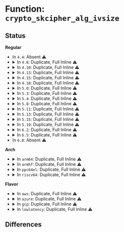 # Function: <code>crypto_skcipher_alg_ivsize</code>

## Status
<b>Regular</b>
<ul>
<li>
In <code>4.4</code>: Absent ⚠️
</li>
<li>
<details>
<summary>In <code>4.8</code>: Duplicate, Full Inline ⚠️</summary>

**Collision:** Static Duplication

**Inline:** Full

**Transformation:** False

**Instances:**

```
In crypto/cts.c (ffffffff813e7ee2)
Location: include/crypto/skcipher.h:253
Inline: True
Inline callers:
  - crypto/cts.c:crypto_cts_create
```
```
In crypto/ctr.c (ffffffff813e8eec)
Location: include/crypto/skcipher.h:253
Inline: True
Inline callers:
  - crypto/ctr.c:crypto_rfc3686_create
```
</details>
</li>
<li>
<details>
<summary>In <code>4.10</code>: Duplicate, Full Inline ⚠️</summary>

**Collision:** Static Duplication

**Inline:** Full

**Transformation:** False

**Instances:**

```
In crypto/cts.c (ffffffff81400d12)
Location: include/crypto/skcipher.h:253
Inline: True
Inline callers:
  - crypto/cts.c:crypto_cts_create
```
```
In crypto/xts.c (ffffffff814016b0)
Location: include/crypto/skcipher.h:253
Inline: True
Inline callers:
  - crypto/xts.c:create
```
```
In crypto/ctr.c (ffffffff814024ff)
Location: include/crypto/skcipher.h:253
Inline: True
Inline callers:
  - crypto/ctr.c:crypto_rfc3686_create
```
</details>
</li>
<li>
<details>
<summary>In <code>4.13</code>: Duplicate, Full Inline ⚠️</summary>

**Collision:** Static Duplication

**Inline:** Full

**Transformation:** False

**Instances:**

```
In crypto/cts.c (ffffffff8140dcb7)
Location: include/crypto/skcipher.h:257
Inline: True
Inline callers:
  - crypto/cts.c:crypto_cts_create
```
```
In crypto/xts.c (ffffffff8140ea5a)
Location: include/crypto/skcipher.h:257
Inline: True
Inline callers:
  - crypto/xts.c:create
```
```
In crypto/ctr.c (ffffffff8140f636)
Location: include/crypto/skcipher.h:257
Inline: True
Inline callers:
  - crypto/ctr.c:crypto_rfc3686_create
```
</details>
</li>
<li>
<details>
<summary>In <code>4.15</code>: Duplicate, Full Inline ⚠️</summary>

**Collision:** Static Duplication

**Inline:** Full

**Transformation:** False

**Instances:**

```
In crypto/cts.c (ffffffff81436757)
Location: include/crypto/skcipher.h:257
Inline: True
Inline callers:
  - crypto/cts.c:crypto_cts_create
```
```
In crypto/xts.c (ffffffff8143752a)
Location: include/crypto/skcipher.h:257
Inline: True
Inline callers:
  - crypto/xts.c:create
```
```
In crypto/ctr.c (ffffffff81438136)
Location: include/crypto/skcipher.h:257
Inline: True
Inline callers:
  - crypto/ctr.c:crypto_rfc3686_create
```
```
In crypto/gcm.c (ffffffff81439934)
Location: include/crypto/skcipher.h:257
Inline: True
Inline callers:
  - crypto/gcm.c:crypto_gcm_create_common
```
</details>
</li>
<li>
<details>
<summary>In <code>4.18</code>: Duplicate, Full Inline ⚠️</summary>

**Collision:** Static Duplication

**Inline:** Full

**Transformation:** False

**Instances:**

```
In crypto/cts.c (ffffffff814692db)
Location: include/crypto/skcipher.h:257
Inline: True
Inline callers:
  - crypto/cts.c:crypto_cts_create
```
```
In crypto/xts.c (ffffffff81469e3c)
Location: include/crypto/skcipher.h:257
Inline: True
Inline callers:
  - crypto/xts.c:create
```
```
In crypto/ctr.c (ffffffff8146aace)
Location: include/crypto/skcipher.h:257
Inline: True
Inline callers:
  - crypto/ctr.c:crypto_rfc3686_create
```
```
In crypto/gcm.c (ffffffff8146c613)
Location: include/crypto/skcipher.h:257
Inline: True
Inline callers:
  - crypto/gcm.c:crypto_gcm_create_common
```
</details>
</li>
<li>
<details>
<summary>In <code>5.0</code>: Duplicate, Full Inline ⚠️</summary>

**Collision:** Static Duplication

**Inline:** Full

**Transformation:** False

**Instances:**

```
In crypto/cts.c (ffffffff81486ca5)
Location: include/crypto/skcipher.h:264
Inline: True
Inline callers:
  - crypto/cts.c:crypto_cts_create
```
```
In crypto/xts.c (ffffffff81487b2c)
Location: include/crypto/skcipher.h:264
Inline: True
Inline callers:
  - crypto/xts.c:create
```
```
In crypto/ctr.c (ffffffff8148834f)
Location: include/crypto/skcipher.h:264
Inline: True
Inline callers:
  - crypto/ctr.c:crypto_rfc3686_create
```
```
In crypto/gcm.c (ffffffff81489d83)
Location: include/crypto/skcipher.h:264
Inline: True
Inline callers:
  - crypto/gcm.c:crypto_gcm_create_common
```
</details>
</li>
<li>
<details>
<summary>In <code>5.3</code>: Duplicate, Full Inline ⚠️</summary>

**Collision:** Static Duplication

**Inline:** Full

**Transformation:** False

**Instances:**

```
In crypto/cts.c (ffffffff814b4db8)
Location: include/crypto/skcipher.h:259
Inline: True
Inline callers:
  - crypto/cts.c:crypto_cts_create
```
```
In crypto/xts.c (ffffffff814b582d)
Location: include/crypto/skcipher.h:259
Inline: True
Inline callers:
  - crypto/xts.c:create
```
```
In crypto/ctr.c (ffffffff814b5d95)
Location: include/crypto/skcipher.h:259
Inline: True
Inline callers:
  - crypto/ctr.c:crypto_rfc3686_create
```
```
In crypto/gcm.c (ffffffff814b7698)
Location: include/crypto/skcipher.h:259
Inline: True
Inline callers:
  - crypto/gcm.c:crypto_gcm_create_common
```
</details>
</li>
<li>
<details>
<summary>In <code>5.4</code>: Duplicate, Full Inline ⚠️</summary>

**Collision:** Static Duplication

**Inline:** Full

**Transformation:** False

**Instances:**

```
In crypto/cts.c (ffffffff814cd888)
Location: include/crypto/skcipher.h:259
Inline: True
Inline callers:
  - crypto/cts.c:crypto_cts_create
```
```
In crypto/xts.c (ffffffff814cea2d)
Location: include/crypto/skcipher.h:259
Inline: True
Inline callers:
  - crypto/xts.c:create
```
```
In crypto/ctr.c (ffffffff814cef95)
Location: include/crypto/skcipher.h:259
Inline: True
Inline callers:
  - crypto/ctr.c:crypto_rfc3686_create
```
```
In crypto/gcm.c (ffffffff814d08b8)
Location: include/crypto/skcipher.h:259
Inline: True
Inline callers:
  - crypto/gcm.c:crypto_gcm_create_common
```
</details>
</li>
<li>
<details>
<summary>In <code>5.8</code>: Duplicate, Full Inline ⚠️</summary>

**Collision:** Static Duplication

**Inline:** Full

**Transformation:** False

**Instances:**

```
In crypto/cts.c (ffffffff8152cc98)
Location: include/crypto/skcipher.h:235
Inline: True
Inline callers:
  - crypto/cts.c:crypto_cts_create
```
```
In crypto/xts.c (ffffffff8152dcf3)
Location: include/crypto/skcipher.h:235
Inline: True
Inline callers:
  - crypto/xts.c:create
```
```
In crypto/ctr.c (ffffffff8152e284)
Location: include/crypto/skcipher.h:235
Inline: True
Inline callers:
  - crypto/ctr.c:crypto_rfc3686_create
```
```
In crypto/gcm.c (ffffffff8152fc6e)
Location: include/crypto/skcipher.h:235
Inline: True
Inline callers:
  - crypto/gcm.c:crypto_gcm_create_common
```
</details>
</li>
<li>
<details>
<summary>In <code>5.11</code>: Duplicate, Full Inline ⚠️</summary>

**Collision:** Static Duplication

**Inline:** Full

**Transformation:** False

**Instances:**

```
In crypto/cts.c (ffffffff81549d24)
Location: include/crypto/skcipher.h:235
Inline: True
Inline callers:
  - crypto/cts.c:crypto_cts_create
```
```
In crypto/xts.c (ffffffff8154ace1)
Location: include/crypto/skcipher.h:235
Inline: True
Inline callers:
  - crypto/xts.c:xts_create
```
```
In crypto/ctr.c (ffffffff8154b24f)
Location: include/crypto/skcipher.h:235
Inline: True
Inline callers:
  - crypto/ctr.c:crypto_rfc3686_create
```
```
In crypto/gcm.c (ffffffff8154cef7)
Location: include/crypto/skcipher.h:235
Inline: True
Inline callers:
  - crypto/gcm.c:crypto_gcm_create_common
```
</details>
</li>
<li>
<details>
<summary>In <code>5.13</code>: Duplicate, Full Inline ⚠️</summary>

**Collision:** Static Duplication

**Inline:** Full

**Transformation:** False

**Instances:**

```
In crypto/cts.c (ffffffff81552364)
Location: include/crypto/skcipher.h:237
Inline: True
Inline callers:
  - crypto/cts.c:crypto_cts_create
```
```
In crypto/xts.c (ffffffff8155330a)
Location: include/crypto/skcipher.h:237
Inline: True
Inline callers:
  - crypto/xts.c:xts_create
```
```
In crypto/ctr.c (ffffffff81553878)
Location: include/crypto/skcipher.h:237
Inline: True
Inline callers:
  - crypto/ctr.c:crypto_rfc3686_create
```
```
In crypto/gcm.c (ffffffff81554e88)
Location: include/crypto/skcipher.h:237
Inline: True
Inline callers:
  - crypto/gcm.c:crypto_gcm_create_common
```
</details>
</li>
<li>
<details>
<summary>In <code>5.15</code>: Duplicate, Full Inline ⚠️</summary>

**Collision:** Static Duplication

**Inline:** Full

**Transformation:** False

**Instances:**

```
In crypto/cts.c (ffffffff815b3364)
Location: include/crypto/skcipher.h:237
Inline: True
Inline callers:
  - crypto/cts.c:crypto_cts_create
```
```
In crypto/xts.c (ffffffff815b433a)
Location: include/crypto/skcipher.h:237
Inline: True
Inline callers:
  - crypto/xts.c:xts_create
```
```
In crypto/ctr.c (ffffffff815b48a8)
Location: include/crypto/skcipher.h:237
Inline: True
Inline callers:
  - crypto/ctr.c:crypto_rfc3686_create
```
```
In crypto/gcm.c (ffffffff815b5eb8)
Location: include/crypto/skcipher.h:237
Inline: True
Inline callers:
  - crypto/gcm.c:crypto_gcm_create_common
```
</details>
</li>
<li>
<details>
<summary>In <code>5.19</code>: Duplicate, Full Inline ⚠️</summary>

**Collision:** Static Duplication

**Inline:** Full

**Transformation:** False

**Instances:**

```
In crypto/cts.c (ffffffff8165c36b)
Location: include/crypto/skcipher.h:241
Inline: True
Inline callers:
  - crypto/cts.c:crypto_cts_create
```
```
In crypto/xts.c (ffffffff8165d1ce)
Location: include/crypto/skcipher.h:241
Inline: True
Inline callers:
  - crypto/xts.c:xts_create
```
```
In crypto/ctr.c (ffffffff8165d79b)
Location: include/crypto/skcipher.h:241
Inline: True
Inline callers:
  - crypto/ctr.c:crypto_rfc3686_create
```
```
In crypto/gcm.c (ffffffff8165f141)
Location: include/crypto/skcipher.h:241
Inline: True
Inline callers:
  - crypto/gcm.c:crypto_gcm_create_common
```
</details>
</li>
<li>
<details>
<summary>In <code>6.2</code>: Duplicate, Full Inline ⚠️</summary>

**Collision:** Static Duplication

**Inline:** Full

**Transformation:** False

**Instances:**

```
In crypto/cts.c (ffffffff81715d4b)
Location: include/crypto/skcipher.h:241
Inline: True
Inline callers:
  - crypto/cts.c:crypto_cts_create
```
```
In crypto/xts.c (ffffffff81716cbe)
Location: include/crypto/skcipher.h:241
Inline: True
Inline callers:
  - crypto/xts.c:xts_create
```
```
In crypto/ctr.c (ffffffff8171731b)
Location: include/crypto/skcipher.h:241
Inline: True
Inline callers:
  - crypto/ctr.c:crypto_rfc3686_create
```
```
In crypto/gcm.c (ffffffff817190d1)
Location: include/crypto/skcipher.h:241
Inline: True
Inline callers:
  - crypto/gcm.c:crypto_gcm_create_common
```
</details>
</li>
<li>
<details>
<summary>In <code>6.5</code>: Duplicate, Full Inline ⚠️</summary>

**Collision:** Static Duplication

**Inline:** Full

**Transformation:** False

**Instances:**

```
In crypto/cts.c (ffffffff817515fb)
Location: include/crypto/skcipher.h:263
Inline: True
Inline callers:
  - crypto/cts.c:crypto_cts_create
```
```
In crypto/xts.c (ffffffff8175256c)
Location: include/crypto/skcipher.h:263
Inline: True
Inline callers:
  - crypto/xts.c:xts_create
```
```
In crypto/ctr.c (ffffffff81752c2b)
Location: include/crypto/skcipher.h:263
Inline: True
Inline callers:
  - crypto/ctr.c:crypto_rfc3686_create
```
```
In crypto/gcm.c (ffffffff81754a51)
Location: include/crypto/skcipher.h:263
Inline: True
Inline callers:
  - crypto/gcm.c:crypto_gcm_create_common
```
</details>
</li>
<li>
In <code>6.8</code>: Absent ⚠️
</li>
</ul>
<b>Arch</b>
<ul>
<li>
<details>
<summary>In <code>arm64</code>: Duplicate, Full Inline ⚠️</summary>

**Collision:** Static Duplication

**Inline:** Full

**Transformation:** False

**Instances:**

```
In crypto/cts.c (ffff8000105c9760)
Location: include/crypto/skcipher.h:259
Inline: True
Inline callers:
  - crypto/cts.c:crypto_cts_create
```
```
In crypto/xts.c (ffff8000105ca6a4)
Location: include/crypto/skcipher.h:259
Inline: True
Inline callers:
  - crypto/xts.c:create
```
```
In crypto/ctr.c (ffff8000105cadfc)
Location: include/crypto/skcipher.h:259
Inline: True
Inline callers:
  - crypto/ctr.c:crypto_rfc3686_create
```
```
In crypto/gcm.c (ffff8000105cc12c)
Location: include/crypto/skcipher.h:259
Inline: True
Inline callers:
  - crypto/gcm.c:crypto_gcm_create_common
```
</details>
</li>
<li>
<details>
<summary>In <code>armhf</code>: Duplicate, Full Inline ⚠️</summary>

**Collision:** Static Duplication

**Inline:** Full

**Transformation:** False

**Instances:**

```
In crypto/cts.c (c07772f0)
Location: include/crypto/skcipher.h:259
Inline: True
Inline callers:
  - crypto/cts.c:crypto_cts_create
```
```
In crypto/xts.c (c07782b8)
Location: include/crypto/skcipher.h:259
Inline: True
Inline callers:
  - crypto/xts.c:create
```
```
In crypto/ctr.c (c07789c0)
Location: include/crypto/skcipher.h:259
Inline: True
Inline callers:
  - crypto/ctr.c:crypto_rfc3686_create
```
```
In crypto/gcm.c (c0779a88)
Location: include/crypto/skcipher.h:259
Inline: True
Inline callers:
  - crypto/gcm.c:crypto_gcm_create_common
```
</details>
</li>
<li>
<details>
<summary>In <code>ppc64el</code>: Duplicate, Full Inline ⚠️</summary>

**Collision:** Static Duplication

**Inline:** Full

**Transformation:** False

**Instances:**

```
In crypto/cts.c (c000000000753e74)
Location: include/crypto/skcipher.h:259
Inline: True
Inline callers:
  - crypto/cts.c:crypto_cts_create
```
```
In crypto/xts.c (c00000000075563c)
Location: include/crypto/skcipher.h:259
Inline: True
Inline callers:
  - crypto/xts.c:create
```
```
In crypto/ctr.c (c000000000755e00)
Location: include/crypto/skcipher.h:259
Inline: True
Inline callers:
  - crypto/ctr.c:crypto_rfc3686_create
```
```
In crypto/gcm.c (c000000000758bf4)
Location: include/crypto/skcipher.h:259
Inline: True
Inline callers:
  - crypto/gcm.c:crypto_gcm_create_common
```
</details>
</li>
<li>
<details>
<summary>In <code>riscv64</code>: Duplicate, Full Inline ⚠️</summary>

**Collision:** Static Duplication

**Inline:** Full

**Transformation:** False

**Instances:**

```
In crypto/cts.c (ffffffe00040e440)
Location: include/crypto/skcipher.h:259
Inline: True
Inline callers:
  - crypto/cts.c:crypto_cts_create
```
```
In crypto/xts.c (ffffffe00040ee0e)
Location: include/crypto/skcipher.h:259
Inline: True
Inline callers:
  - crypto/xts.c:create
```
```
In crypto/ctr.c (ffffffe00040f52c)
Location: include/crypto/skcipher.h:259
Inline: True
Inline callers:
  - crypto/ctr.c:crypto_rfc3686_create
```
```
In crypto/gcm.c (ffffffe0004113f6)
Location: include/crypto/skcipher.h:259
Inline: True
Inline callers:
  - crypto/gcm.c:crypto_gcm_create_common
```
</details>
</li>
</ul>
<b>Flavor</b>
<ul>
<li>
<details>
<summary>In <code>aws</code>: Duplicate, Full Inline ⚠️</summary>

**Collision:** Static Duplication

**Inline:** Full

**Transformation:** False

**Instances:**

```
In crypto/cts.c (ffffffff814c5e68)
Location: include/crypto/skcipher.h:259
Inline: True
Inline callers:
  - crypto/cts.c:crypto_cts_create
```
```
In crypto/xts.c (ffffffff814c700d)
Location: include/crypto/skcipher.h:259
Inline: True
Inline callers:
  - crypto/xts.c:create
```
```
In crypto/ctr.c (ffffffff814c7575)
Location: include/crypto/skcipher.h:259
Inline: True
Inline callers:
  - crypto/ctr.c:crypto_rfc3686_create
```
```
In crypto/gcm.c (ffffffff814c8e98)
Location: include/crypto/skcipher.h:259
Inline: True
Inline callers:
  - crypto/gcm.c:crypto_gcm_create_common
```
</details>
</li>
<li>
<details>
<summary>In <code>azure</code>: Duplicate, Full Inline ⚠️</summary>

**Collision:** Static Duplication

**Inline:** Full

**Transformation:** False

**Instances:**

```
In crypto/cts.c (ffffffff814b6888)
Location: include/crypto/skcipher.h:259
Inline: True
Inline callers:
  - crypto/cts.c:crypto_cts_create
```
```
In crypto/xts.c (ffffffff814b7a2d)
Location: include/crypto/skcipher.h:259
Inline: True
Inline callers:
  - crypto/xts.c:create
```
```
In crypto/ctr.c (ffffffff814b7f95)
Location: include/crypto/skcipher.h:259
Inline: True
Inline callers:
  - crypto/ctr.c:crypto_rfc3686_create
```
```
In crypto/gcm.c (ffffffff814b98b8)
Location: include/crypto/skcipher.h:259
Inline: True
Inline callers:
  - crypto/gcm.c:crypto_gcm_create_common
```
</details>
</li>
<li>
<details>
<summary>In <code>gcp</code>: Duplicate, Full Inline ⚠️</summary>

**Collision:** Static Duplication

**Inline:** Full

**Transformation:** False

**Instances:**

```
In crypto/cts.c (ffffffff814c1ef8)
Location: include/crypto/skcipher.h:259
Inline: True
Inline callers:
  - crypto/cts.c:crypto_cts_create
```
```
In crypto/xts.c (ffffffff814c309d)
Location: include/crypto/skcipher.h:259
Inline: True
Inline callers:
  - crypto/xts.c:create
```
```
In crypto/ctr.c (ffffffff814c3605)
Location: include/crypto/skcipher.h:259
Inline: True
Inline callers:
  - crypto/ctr.c:crypto_rfc3686_create
```
```
In crypto/gcm.c (ffffffff814c4f28)
Location: include/crypto/skcipher.h:259
Inline: True
Inline callers:
  - crypto/gcm.c:crypto_gcm_create_common
```
</details>
</li>
<li>
<details>
<summary>In <code>lowlatency</code>: Duplicate, Full Inline ⚠️</summary>

**Collision:** Static Duplication

**Inline:** Full

**Transformation:** False

**Instances:**

```
In crypto/cts.c (ffffffff814da9c8)
Location: include/crypto/skcipher.h:259
Inline: True
Inline callers:
  - crypto/cts.c:crypto_cts_create
```
```
In crypto/xts.c (ffffffff814dbb6d)
Location: include/crypto/skcipher.h:259
Inline: True
Inline callers:
  - crypto/xts.c:create
```
```
In crypto/ctr.c (ffffffff814dc0d5)
Location: include/crypto/skcipher.h:259
Inline: True
Inline callers:
  - crypto/ctr.c:crypto_rfc3686_create
```
```
In crypto/gcm.c (ffffffff814dd9f8)
Location: include/crypto/skcipher.h:259
Inline: True
Inline callers:
  - crypto/gcm.c:crypto_gcm_create_common
```
</details>
</li>
</ul>

## Differences
